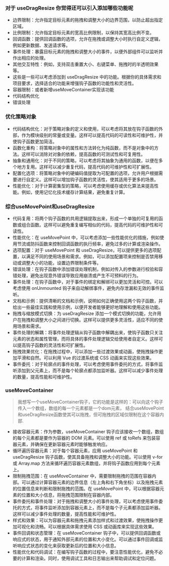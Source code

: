 ### 对于 useDragResize  你觉得还可以引入添加哪些功能呢

 - 边界限制：允许指定目标元素的拖拽和调整大小的边界范围，以防止超出指定区域。
 - 比例限制：允许指定目标元素的宽高比例限制，以保持其宽高比例不变。
 - 回调函数：提供回调函数的选项，允许在拖拽或调整大小时执行自定义逻辑，例如更新数据、发送请求等。
 - 事件处理：暴露目标元素的拖拽和调整大小的事件，以便外部组件可以监听并作出相应的处理。
 - 其他交互特性：例如，支持双击重置大小、右键菜单、拖拽时的半透明效果等。
 - 这些是一些可以考虑添加到 useDragResize 中的功能。根据你的具体需求和项目要求，选择适合的功能来增强钩子函数的功能性和灵活性。
 - 容器限制：或者新增useMoveContainer实现该功能
 - 代码结构优化
 - 错误处理

### 优化策略对象

 - 代码结构优化：对于策略对象的定义和使用，可以考虑将其放在钩子函数的外部，作为模块级别的常量或变量。这样可以提高代码的可读性和可维护性，并使钩子函数更加简洁。
 - 函数化重构：将策略对象中的属性和方法转化为纯函数，而不是对象中的方法。这样可以消除对对象的依赖，提高函数的可测试性和可复用性。
 - 抽象和通用化：对于不同的策略，可以考虑将其抽象为通用的函数，以便在多个地方复用。这样可以减少重复代码，提高代码的可维护性和可扩展性。
 - 配置化选项：将策略对象中的硬编码值提取为可配置的选项，允许用户根据需要进行自定义。这样可以增加钩子函数的灵活性，使其适用于更多的场景。
 - 性能优化：对于计算密集型的策略，可以考虑使用缓存或优化算法来提高性能。例如，使用记忆化技术缓存计算结果，避免重复计算。

### 综合useMovePoint和useDragResize

 - 代码复用：将两个钩子函数的共用逻辑提取出来，形成一个单独的可复用的函数或组合函数。这样可以避免重复编写相似的代码，提高代码的可维护性和可读性。
 - 性能优化：在 useMovePoint 中，可以考虑添加一些性能优化的措施，例如使用节流或防抖函数来控制回调函数的执行频率，避免过多的计算或渲染操作。
 - 选项配置：对于 useMovePoint 和 useDragResize，可以提供更多的选项配置，以满足不同的使用场景和需求。例如，可以添加配置项来控制是否禁用移动或调整大小的功能，设置边界限制条件等。
 - 错误处理：在钩子函数中添加错误处理机制，例如对传入的参数进行校验和容错处理，避免出现意外错误导致应用崩溃或产生不可预料的行为。
 - 事件处理：在钩子函数中，对于事件的绑定和解绑可以更加灵活和可控。可以考虑使用 onUnmounted 钩子来自动解绑事件，避免内存泄漏和无效的事件监听。
 - 文档和示例：提供清晰的文档和示例，说明如何正确使用这两个钩子函数，并给出一些最佳实践和使用示例，以便开发者能够更好地理解和使用这些功能。
 - 拖拽与缩放模式切换：为 useDragResize 添加一个模式切换的功能，允许用户在拖拽和调整大小之间进行切换。这样可以提供更多灵活性，适应不同的使用场景和需求。
 - 事件处理的解耦：将事件处理逻辑从钩子函数中解耦出来，使钩子函数只关注元素的状态和属性管理，而将具体的事件处理逻辑交给使用者自定义。这样可以提高钩子函数的灵活性和可扩展性。
 - 拖拽效果优化：在拖拽过程中，可以添加一些过渡效果或动画，使拖拽操作更加平滑和自然。可以利用 Vue 的过渡系统或 CSS 动画来实现这些效果。
 - 事件委托：对于轮廓点的事件处理，可以考虑使用事件委托的方式，将事件监听添加到父元素上，而不是每个轮廓点都添加监听器。这样可以减少事件处理的数量，提高性能和可维护性。

### useMoveContainer

> 我想写一个useMoveContainer钩子，它的功能是这样的：可以向这个钩子传入一个数组，数组的每一个元素都是一个dom元素，
> 结合useMovePoint和useDragResize函数使其可以拖拽，但可拖拽的区域仅限制在这个容器内部.

 - 接收容器元素：作为参数，useMoveContainer 钩子应该接收一个数组，数组的每个元素都是要作为容器的 DOM 元素。可以使用 ref 或 toRefs 来包装容器元素，并确保在更新容器元素时能够触发响应。
 - 循环遍历容器元素：对于每个容器元素，应用 useMovePoint 和 useDragResize 钩子函数，使其具备拖拽和调整大小的功能。可以使用 v-for 或 Array.map 方法来循环遍历容器元素数组，并将钩子函数应用到每个元素上。
 - 限制拖拽范围：在 useMoveContainer 中，需要限制拖拽的范围在容器内部。可以通过计算容器元素的边界信息（左上角和右下角坐标）以及拖拽元素的位置信息来判断和限制拖拽的范围。在 useMovePoint 中，可以根据容器元素的位置和大小信息，将拖拽范围限制在容器内部。
 - 事件委托和事件处理：对于拖拽和调整大小的事件处理，可以考虑使用事件委托的方式，将事件监听添加到容器元素上，而不是每个子元素都添加监听器。这样可以减少事件处理的数量，提高性能和可维护性。
 - 样式和效果：可以为容器元素和拖拽元素添加样式和过渡效果，使拖拽操作更加可视化和流畅。可以根据具体需求使用 CSS 或动画库来实现这些效果。
 - 事件回调和状态管理：在 useMoveContainer 钩子中，可以提供回调函数或响应式的状态，用于通知外部元素的位置和大小变化。可以通过事件回调或监听响应式状态的变化来获取更新后的位置和大小信息。
 - 性能优化和代码调试：在编写钩子函数的过程中，要注意性能优化，避免不必要的计算和渲染。同时，使用调试工具和日志输出来帮助调试和定位问题。
